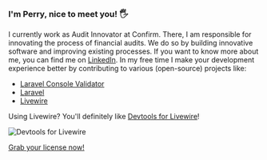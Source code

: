 ### I'm Perry, nice to meet you! 🖐️
I currently work as Audit Innovator at Confirm. There, I am responsible for innovating the process of financial audits. 
We do so by building innovative software and improving existing processes.
If you want to know more about me, you can find me on [LinkedIn](https://www.linkedin.com/in/perryvandermeer/).
In my free time I make your development experience better by contributing to various (open-source) projects like:
- [Laravel Console Validator](https://github.com/PerryvanderMeer/laravel-console-validator)
- [Laravel](https://github.com/laravel/framework/pulls?q=is%3Apr+author%3APerryvanderMeer+is%3Amerged)
- [Livewire](https://github.com/livewire/livewire/pulls?q=is%3Apr+author%3APerryvanderMeer+is%3Amerged)

Using Livewire? You'll definitely like [Devtools for Livewire](https://devtools-for-livewire.com)!

![Devtools for Livewire](https://devtools-for-livewire.com/images/devtools-for-livewire.png)

[Grab your license now!](https://devtools-for-livewire.com/)
